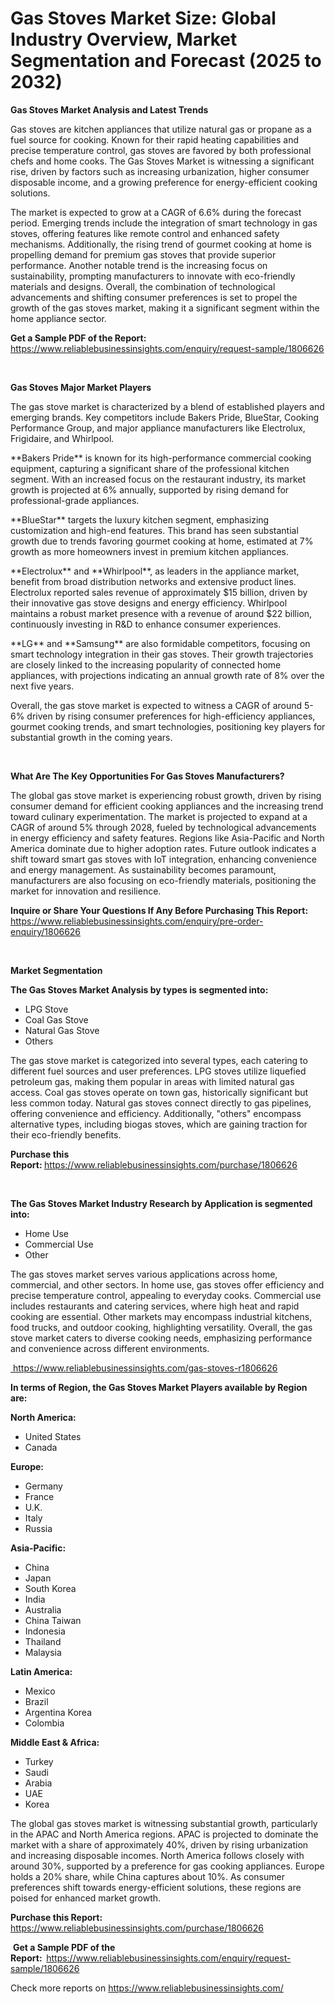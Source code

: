 <p><h1>Gas Stoves Market Size: Global Industry Overview, Market Segmentation and Forecast (2025 to 2032)</h1></p><p><strong>Gas Stoves Market Analysis and Latest Trends</strong></p>
<p><p>Gas stoves are kitchen appliances that utilize natural gas or propane as a fuel source for cooking. Known for their rapid heating capabilities and precise temperature control, gas stoves are favored by both professional chefs and home cooks. The Gas Stoves Market is witnessing a significant rise, driven by factors such as increasing urbanization, higher consumer disposable income, and a growing preference for energy-efficient cooking solutions. </p><p>The market is expected to grow at a CAGR of 6.6% during the forecast period. Emerging trends include the integration of smart technology in gas stoves, offering features like remote control and enhanced safety mechanisms. Additionally, the rising trend of gourmet cooking at home is propelling demand for premium gas stoves that provide superior performance. Another notable trend is the increasing focus on sustainability, prompting manufacturers to innovate with eco-friendly materials and designs. Overall, the combination of technological advancements and shifting consumer preferences is set to propel the growth of the gas stoves market, making it a significant segment within the home appliance sector.</p></p>
<p><strong>Get a Sample PDF of the Report:&nbsp;</strong> <a href="https://www.reliablebusinessinsights.com/enquiry/request-sample/1806626?utm_campaign=2452&utm_medium=2&utm_source=Github&utm_content=ia&utm_term=23022025&utm_id=gas-stoves">https://www.reliablebusinessinsights.com/enquiry/request-sample/1806626</a></p>
<p>&nbsp;</p>
<p><strong>Gas Stoves Major Market Players</strong></p>
<p><p>The gas stove market is characterized by a blend of established players and emerging brands. Key competitors include Bakers Pride, BlueStar, Cooking Performance Group, and major appliance manufacturers like Electrolux, Frigidaire, and Whirlpool. </p><p>**Bakers Pride** is known for its high-performance commercial cooking equipment, capturing a significant share of the professional kitchen segment. With an increased focus on the restaurant industry, its market growth is projected at 6% annually, supported by rising demand for professional-grade appliances.</p><p>**BlueStar** targets the luxury kitchen segment, emphasizing customization and high-end features. This brand has seen substantial growth due to trends favoring gourmet cooking at home, estimated at 7% growth as more homeowners invest in premium kitchen appliances.</p><p>**Electrolux** and **Whirlpool**, as leaders in the appliance market, benefit from broad distribution networks and extensive product lines. Electrolux reported sales revenue of approximately $15 billion, driven by their innovative gas stove designs and energy efficiency. Whirlpool maintains a robust market presence with a revenue of around $22 billion, continuously investing in R&D to enhance consumer experiences.</p><p>**LG** and **Samsung** are also formidable competitors, focusing on smart technology integration in their gas stoves. Their growth trajectories are closely linked to the increasing popularity of connected home appliances, with projections indicating an annual growth rate of 8% over the next five years.</p><p>Overall, the gas stove market is expected to witness a CAGR of around 5-6% driven by rising consumer preferences for high-efficiency appliances, gourmet cooking trends, and smart technologies, positioning key players for substantial growth in the coming years.</p></p>
<p>&nbsp;</p>
<p><strong>What Are The Key Opportunities For Gas Stoves Manufacturers?</strong></p>
<p><p>The global gas stove market is experiencing robust growth, driven by rising consumer demand for efficient cooking appliances and the increasing trend toward culinary experimentation. The market is projected to expand at a CAGR of around 5% through 2028, fueled by technological advancements in energy efficiency and safety features. Regions like Asia-Pacific and North America dominate due to higher adoption rates. Future outlook indicates a shift toward smart gas stoves with IoT integration, enhancing convenience and energy management. As sustainability becomes paramount, manufacturers are also focusing on eco-friendly materials, positioning the market for innovation and resilience.</p></p>
<p><strong>Inquire or Share Your Questions If Any Before Purchasing This Report:</strong> <a href="https://www.reliablebusinessinsights.com/enquiry/pre-order-enquiry/1806626?utm_campaign=2452&utm_medium=2&utm_source=Github&utm_content=ia&utm_term=23022025&utm_id=gas-stoves">https://www.reliablebusinessinsights.com/enquiry/pre-order-enquiry/1806626</a></p>
<p>&nbsp;</p>
<p><strong>Market Segmentation</strong></p>
<p><strong>The Gas Stoves Market Analysis by types is segmented into:</strong></p>
<p><ul><li>LPG Stove</li><li>Coal Gas Stove</li><li>Natural Gas Stove</li><li>Others</li></ul></p>
<p><p>The gas stove market is categorized into several types, each catering to different fuel sources and user preferences. LPG stoves utilize liquefied petroleum gas, making them popular in areas with limited natural gas access. Coal gas stoves operate on town gas, historically significant but less common today. Natural gas stoves connect directly to gas pipelines, offering convenience and efficiency. Additionally, "others" encompass alternative types, including biogas stoves, which are gaining traction for their eco-friendly benefits.</p></p>
<p><strong>Purchase this Report:&nbsp;</strong><a href="https://www.reliablebusinessinsights.com/purchase/1806626?utm_campaign=2452&utm_medium=2&utm_source=Github&utm_content=ia&utm_term=23022025&utm_id=gas-stoves">https://www.reliablebusinessinsights.com/purchase/1806626</a></p>
<p>&nbsp;</p>
<p><strong>The Gas Stoves Market Industry Research by Application is segmented into:</strong></p>
<p><ul><li>Home Use</li><li>Commercial Use</li><li>Other</li></ul></p>
<p><p>The gas stoves market serves various applications across home, commercial, and other sectors. In home use, gas stoves offer efficiency and precise temperature control, appealing to everyday cooks. Commercial use includes restaurants and catering services, where high heat and rapid cooking are essential. Other markets may encompass industrial kitchens, food trucks, and outdoor cooking, highlighting versatility. Overall, the gas stove market caters to diverse cooking needs, emphasizing performance and convenience across different environments.</p></p>
<p><a href="https://www.reliablebusinessinsights.com/gas-stoves-r1806626?utm_campaign=2452&utm_medium=2&utm_source=Github&utm_content=ia&utm_term=23022025&utm_id=gas-stoves">&nbsp;https://www.reliablebusinessinsights.com/gas-stoves-r1806626</a></p>
<p><strong>In terms of Region, the Gas Stoves Market Players available by Region are:</strong></p>
<p>
    <p> <strong> North America: </strong>
        <ul>
            <li>United States</li>
            <li>Canada</li>
        </ul>
        </p> 
    <p> <strong> Europe: </strong>
        <ul>
            <li>Germany</li>
            <li>France</li>
            <li>U.K.</li>
            <li>Italy</li>
            <li>Russia</li>
        </ul>
        </p> 
    <p> <strong> Asia-Pacific: </strong>
        <ul>
            <li>China</li>
            <li>Japan</li>
            <li>South Korea</li>
            <li>India</li>
            <li>Australia</li>
            <li>China Taiwan</li>
            <li>Indonesia</li>
            <li>Thailand</li>
            <li>Malaysia</li>
        </ul>
        </p> 
    <p> <strong> Latin America: </strong>
        <ul>
            <li>Mexico</li>
            <li>Brazil</li>
            <li>Argentina Korea</li>
            <li>Colombia</li>
        </ul>
        </p> 
    <p> <strong> Middle East & Africa: </strong>
        <ul>
            <li>Turkey</li>
            <li>Saudi</li>
            <li>Arabia</li>
            <li>UAE</li>
            <li>Korea</li>
        </ul>
    </p>
    </p>
<p><p>The global gas stoves market is witnessing substantial growth, particularly in the APAC and North America regions. APAC is projected to dominate the market with a share of approximately 40%, driven by rising urbanization and increasing disposable incomes. North America follows closely with around 30%, supported by a preference for gas cooking appliances. Europe holds a 20% share, while China captures about 10%. As consumer preferences shift towards energy-efficient solutions, these regions are poised for enhanced market growth.</p></p>
<p><strong>Purchase this Report: </strong><a href="https://www.reliablebusinessinsights.com/purchase/1806626?utm_campaign=2452&utm_medium=2&utm_source=Github&utm_content=ia&utm_term=23022025&utm_id=gas-stoves">https://www.reliablebusinessinsights.com/purchase/1806626</a></p>
<p>&nbsp;<strong>Get a Sample PDF of the Report:&nbsp;&nbsp;</strong><a href="https://www.reliablebusinessinsights.com/enquiry/request-sample/1806626?utm_campaign=2452&utm_medium=2&utm_source=Github&utm_content=ia&utm_term=23022025&utm_id=gas-stoves">https://www.reliablebusinessinsights.com/enquiry/request-sample/1806626</a></p>
<p><strong></strong></p>
<p>Check more reports on <a href="https://www.reliablebusinessinsights.com/?utm_campaign=2452&utm_medium=2&utm_source=Github&utm_content=ia&utm_term=23022025&utm_id=gas-stoves">https://www.reliablebusinessinsights.com/</a></p>